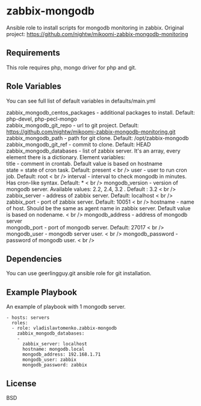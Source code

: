 zabbix-mongodb
=========

Ansible role to install scripts for mongodb monitoring in zabbix. Original project: https://github.com/nightw/mikoomi-zabbix-mongodb-monitoring

Requirements
------------

This role requires php, mongo driver for php and git.

Role Variables
--------------

You can see full list of default variables in defaults/main.yml

zabbix_mongodb_centos_packages - additional packages to install. Default: php-devel, php-pecl-mongo <br /> 
zabbix_mongodb_git_repo - url to git project. Default: https://github.com/nightw/mikoomi-zabbix-mongodb-monitoring.git <br /> 
zabbix_mongodb_path - path for git clone. Default: /opt/zabbix-mongodb <br /> 
zabbix_mongodb_git_ref - commit to clone. Default: HEAD <br />
zabbix_mongodb_databases - list of zabbix server. It's an array, every element there is a dictionary. Element variables: <br />
  title - comment in crontab. Default value is based on hostname <br />
  state = state of cron task. Default: present < br />
  user - user to run cron job. Default: root < br />
  interval - interval to check mongodb in minutes. Has cron-like syntax. Default: * < br />
  mongodb_version - version of mongodb server. Available values: 2.2, 2.4, 3.2 . Default : 3.2 < br />
  zabbix_server - address of zabbix server. Default: localhost < br />
  zabbix_port - port of zabbix server. Default: 10051 < br />
  hostname - name of host. Should be the same as agent name in zabbix server. Default value is based on nodename. < br />
  mongodb_address - address of mongodb server <br />
  mongodb_port - port of mongodb server. Default: 27017 < br />
  mongodb_user - mongodb server user. < br />
  mongodb_password - password of mongodb user. < br />
  
  


Dependencies
------------

You can use geerlingguy.git ansible role for git installation.

Example Playbook
----------------

An example of playbook with 1 mongodb server.

    - hosts: servers
      roles:
      - role: vladislavtomenko.zabbix-mongodb
        zabbix_mongodb_databases:
        -
          zabbix_server: localhost
          hostname: mongodb.local
          mongodb_address: 192.168.1.71
          mongodb_user: zabbix
          mongodb_password: zabbix

License
-------

BSD
